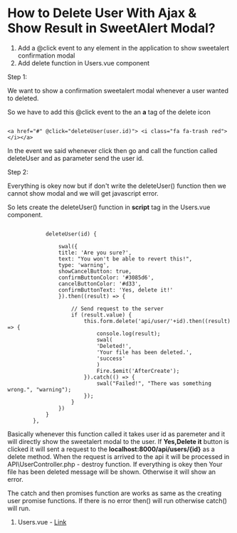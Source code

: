 # How to Delete User With Ajax & Show Result in SweetAlert Modal?

1. Add a @click event to any element in the application to show sweetalert confirmation modal
2. Add delete function in Users.vue component

Step 1:

We want to show a confirmation sweetalert modal whenever a user wanted to deleted.

So we have to add this @click event to the an **a** tag of the delete icon

~~~~

<a href="#" @click="deleteUser(user.id)"> <i class="fa fa-trash red"></i></a>

~~~~

In the event we said whenever click then go and call the function called deleteUser and as parameter send the user id.

Step 2:

Everything is okey now but if don't write the deleteUser() function then we cannot show modal and we will get javascript error.

So lets create the deleteUser() function in **script** tag in the Users.vue component.

~~~~

            deleteUser(id) {
                
                swal({
                title: 'Are you sure?',
                text: "You won't be able to revert this!",
                type: 'warning',
                showCancelButton: true,
                confirmButtonColor: '#3085d6',
                cancelButtonColor: '#d33',
                confirmButtonText: 'Yes, delete it!'
                }).then((result) => {

                    // Send request to the server
                    if (result.value) {
                        this.form.delete('api/user/'+id).then((result) => {  
                            console.log(result);                      
                            swal(
                            'Deleted!',
                            'Your file has been deleted.',
                            'success'
                            )
                            Fire.$emit('AfterCreate');
                        }).catch(() => {
                            swal("Failed!", "There was something wrong.", "warning");
                        });
                    }
                })
            }
        },

~~~~

Basically whenever this function called it takes user id as paremeter and it will directly show the sweetalert modal to the user. If **Yes,Delete it** button is clicked it will sent a request to the **localhost:8000/api/users/{id}** as a delete method. When the request is arrived to the api it will be processed in API\UserController.php - destroy function. If everything is okey then Your file has been deleted message will be shown. Otherwise it will show an error.

The catch and then promises function are works as same as the creating user promise functions. If there is no error then() will run otherwise catch() will run.

1. Users.vue - [Link](../resources/assets/js/components/Users.vue)